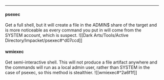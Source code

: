 -- -
#### psexec
Get a full shell, but it will create a file in the ADMIN$ share of the target and is more noticeable as every command you put in will come from the SYSTEM account, which is suspect. 
![[Dark Arts/Tools/Active Directory/Impacket/psexec#^d07ccd]]
#### wmiexec
Get semi-interactive shell. This will not produce a file artifact anywhere and the commands will run as a local admin user, rather than SYSTEM in the case of psexec, so this method is stealthier. 
![[wmiexec#^2a6f1f]]

